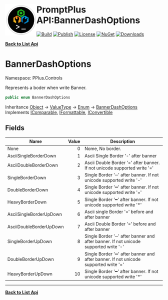 # <img align="left" width="100" height="100" src="../images/icon.png">PromptPlus API:BannerDashOptions 

[![Build](https://github.com/FRACerqueira/PromptPlus/workflows/Build/badge.svg)](https://github.com/FRACerqueira/PromptPlus/actions/workflows/build.yml)
[![Publish](https://github.com/FRACerqueira/PromptPlus/actions/workflows/publish.yml/badge.svg)](https://github.com/FRACerqueira/PromptPlus/actions/workflows/publish.yml)
[![License](https://img.shields.io/badge/License-MIT-brightgreen.svg)](https://github.com/FRACerqueira/PromptPlus/blob/master/LICENSE)
[![NuGet](https://img.shields.io/nuget/v/PromptPlus)](https://www.nuget.org/packages/PromptPlus/)
[![Downloads](https://img.shields.io/nuget/dt/PromptPlus)](https://www.nuget.org/packages/PromptPlus/)

[**Back to List Api**](./apis.md)

# BannerDashOptions

Namespace: PPlus.Controls

Represents a boder when write Banner.

```csharp
public enum BannerDashOptions
```

Inheritance [Object](https://docs.microsoft.com/en-us/dotnet/api/system.object) → [ValueType](https://docs.microsoft.com/en-us/dotnet/api/system.valuetype) → [Enum](https://docs.microsoft.com/en-us/dotnet/api/system.enum) → [BannerDashOptions](./pplus.controls.bannerdashoptions.md)<br>
Implements [IComparable](https://docs.microsoft.com/en-us/dotnet/api/system.icomparable), [IFormattable](https://docs.microsoft.com/en-us/dotnet/api/system.iformattable), [IConvertible](https://docs.microsoft.com/en-us/dotnet/api/system.iconvertible)

## Fields

| Name | Value | Description |
| --- | --: | --- |
| None | 0 | Nome, No border. |
| AsciiSingleBorderDown | 1 | Ascii Single Border '-' after banner |
| AsciiDoubleBorderDown | 2 | Ascii Double Border '=' after banner. If not unicode supported write '=' |
| SingleBorderDown | 3 | Single Border '─' after banner. If not unicode supported write '-' |
| DoubleBorderDown | 4 | Single Border '═' after banner. If not unicode supported write '=' |
| HeavyBorderDown | 5 | Single Border '━' after banner. If not unicode supported write '*' |
| AsciiSingleBorderUpDown | 6 | Ascii single Border '=' before and after banner |
| AsciiDoubleBorderUpDown | 7 | Ascii Double Border '=' before and after banner |
| SingleBorderUpDown | 8 | Single Border '─' after banner and after banner. If not unicode supported write '-' |
| DoubleBorderUpDown | 9 | Single Border '═' after banner and after banner. If not unicode supported write '=' |
| HeavyBorderUpDown | 10 | Single Border '━' after banner. If not unicode supported write '*' |


- - -
[**Back to List Api**](./apis.md)
